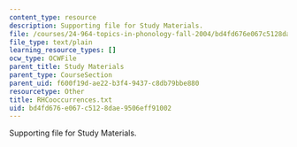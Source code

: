 ```yaml
---
content_type: resource
description: Supporting file for Study Materials.
file: /courses/24-964-topics-in-phonology-fall-2004/bd4fd676e067c5128dae9506eff91002_RHCooccurrences.txt
file_type: text/plain
learning_resource_types: []
ocw_type: OCWFile
parent_title: Study Materials
parent_type: CourseSection
parent_uid: f600f19d-ae22-b3f4-9437-c8db79bbe880
resourcetype: Other
title: RHCooccurrences.txt
uid: bd4fd676-e067-c512-8dae-9506eff91002
---
```

Supporting file for Study Materials.

